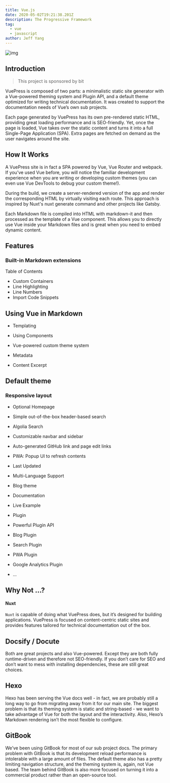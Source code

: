 ```yaml
---
title: Vue.js
date: 2020-05-02T19:21:38.201Z
description: The Progressive Framework
tag:
  - vue
  - javascript
author: Jeff Yang
---
```

![img](images/damowang.jpg "img")

## Introduction

> This project is sponsored by bit

VuePress is composed of two parts: a minimalistic static site generator with a Vue-powered theming system and Plugin API, and a default theme optimized for writing technical documentation. It was created to support the documentation needs of Vue’s own sub projects.

Each page generated by VuePress has its own pre-rendered static HTML, providing great loading performance and is SEO-friendly. Yet, once the page is loaded, Vue takes over the static content and turns it into a full Single-Page Application (SPA). Extra pages are fetched on demand as the user navigates around the site.

## How It Works

A VuePress site is in fact a SPA powered by Vue, Vue Router and webpack. If you’ve used Vue before, you will notice the familiar development experience when you are writing or developing custom themes (you can even use Vue DevTools to debug your custom theme!).

During the build, we create a server-rendered version of the app and render the corresponding HTML by virtually visiting each route. This approach is inspired by Nuxt's nuxt generate command and other projects like Gatsby.

Each Markdown file is compiled into HTML with markdown-it and then processed as the template of a Vue component. This allows you to directly use Vue inside your Markdown files and is great when you need to embed dynamic content.

## Features
### Built-in Markdown extensions

Table of Contents
- Custom Containers
- Line Highlighting
- Line Numbers
- Import Code Snippets

## Using Vue in Markdown

- Templating
- Using Components
- Vue-powered custom theme system

- Metadata
- Content Excerpt

## Default theme

### Responsive layout
- Optional Homepage
- Simple out-of-the-box header-based search
- Algolia Search
- Customizable navbar and sidebar
- Auto-generated GitHub link and page edit links
- PWA: Popup UI to refresh contents
- Last Updated
- Multi-Language Support
- Blog theme

- Documentation
- Live Example
- Plugin

- Powerful Plugin API
- Blog Plugin
- Search Plugin
- PWA Plugin
- Google Analytics Plugin
- ...

## Why Not ...?

#### Nuxt

`Nuxt` is capable of doing what VuePress does, but it’s designed for building applications. VuePress is focused on content-centric static sites and provides features tailored for technical documentation out of the box.

## Docsify / Docute

Both are great projects and also Vue-powered. Except they are both fully runtime-driven and therefore not SEO-friendly. If you don’t care for SEO and don’t want to mess with installing dependencies, these are still great choices.

## Hexo

Hexo has been serving the Vue docs well - in fact, we are probably still a long way to go from migrating away from it for our main site. The biggest problem is that its theming system is static and string-based - we want to take advantage of Vue for both the layout and the interactivity. Also, Hexo’s Markdown rendering isn’t the most flexible to configure.

## GitBook

We’ve been using GitBook for most of our sub project docs. The primary problem with GitBook is that its development reload performance is intolerable with a large amount of files. The default theme also has a pretty limiting navigation structure, and the theming system is, again, not Vue based. The team behind GitBook is also more focused on turning it into a commercial product rather than an open-source tool.